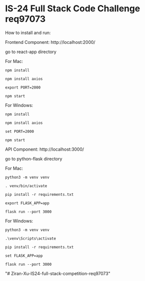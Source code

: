 # IS-24 Full Stack Code Challenge req97073

How to install and run:

Frontend Component: 
http://localhost:2000/

go to react-app directory

For Mac:
```
npm install
```
```
npm install axios
```
```
export PORT=2000
```
```
npm start
```

For Windows: 
```
npm install
```
```
npm install axios
```
```
set PORT=2000
```
```
npm start
```

API Component:
http://localhost:3000/

go to python-flask directory


For Mac: 
```
python3 -m venv venv
```
```
. venv/bin/activate
``` 
```
pip install -r requirements.txt
```
```
export FLASK_APP=app
``` 
```
flask run --port 3000
```

For Windows: 
```
python3 -m venv venv
```
```
.\venv\Scripts\activate
```
```
pip install -r requirements.txt
```
```
set FLASK_APP=app
```
```
flask run --port 3000
```
"# Ziran-Xu-IS24-full-stack-competition-req97073" 
